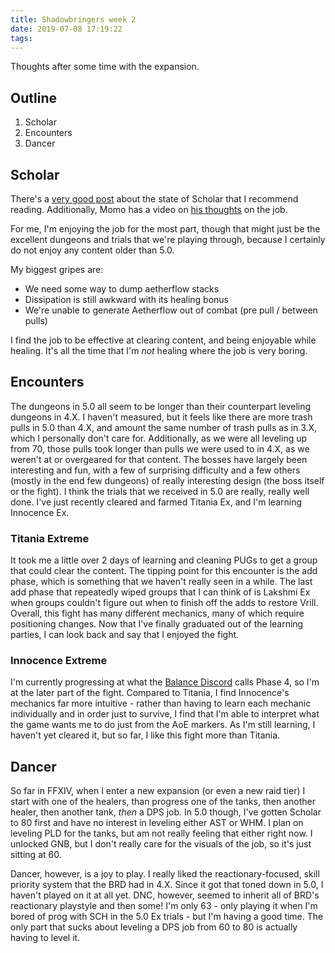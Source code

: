 ```yaml
---
title: Shadowbringers week 2
date: 2019-07-08 17:19:22
tags:
---
```


Thoughts after some time with the expansion.

<!-- more -->

## Outline

1. Scholar
1. Encounters
1. Dancer

## Scholar

There's a [very good post](https://www.reddit.com/r/ffxiv/comments/c7z8pt/preliminary_notes_on_sch_raiding_gameplay/) about the state of Scholar that I recommend reading. Additionally, Momo has a video on [his thoughts](https://www.youtube.com/watch?v=TbgDp8xCgBk) on the job.

For me, I'm enjoying the job for the most part, though that might just be the excellent dungeons and trials that we're playing through, because I certainly do not enjoy any content older than 5.0.

My biggest gripes are:

* We need some way to dump aetherflow stacks
* Dissipation is still awkward with its healing bonus
* We're unable to generate Aetherflow out of combat (pre pull / between pulls)

I find the job to be effective at clearing content, and being enjoyable while healing. It's all the time that I'm *not* healing where the job is very boring.

## Encounters

The dungeons in 5.0 all seem to be longer than their counterpart leveling dungeons in 4.X. I haven't measured, but it feels like there are more trash pulls in 5.0 than 4.X, and amount the same number of trash pulls as in 3.X, which I personally don't care for. Additionally, as we were all leveling up from 70, those pulls took longer than pulls we were used to in 4.X, as we weren't at or overgeared for that content. The bosses have largely been interesting and fun, with a few of surprising difficulty and a few others (mostly in the end few dungeons) of really interesting design (the boss itself or the fight). I think the trials that we received in 5.0 are really, really well done. I've just recently cleared and farmed Titania Ex, and I'm learning Innocence Ex.

### Titania Extreme

It took me a little over 2 days of learning and cleaning PUGs to get a group that could clear the content. The tipping point for this encounter is the add phase, which is something that we haven't really seen in a while. The last add phase that repeatedly wiped groups that I can think of is Lakshmi Ex when groups couldn't figure out when to finish off the adds to restore Vrill. Overall, this fight has many different mechanics, many of which require positioning changes. Now that I've finally graduated out of the learning parties, I can look back and say that I enjoyed the fight.

### Innocence Extreme

I'm currently progressing at what the [Balance Discord](https://thebalanceffxiv.com/guide/innocence/#fight-strategy) calls Phase 4, so I'm at the later part of the fight. Compared to Titania, I find Innocence's mechanics far more intuitive - rather than having to learn each mechanic individually and in order just to survive, I find that I'm able to interpret what the game wants me to do just from the AoE markers. As I'm still learning, I haven't yet cleared it, but so far, I like this fight more than Titania.

## Dancer

So far in FFXIV, when I enter a new expansion (or even a new raid tier) I start with one of the healers, than progress one of the tanks, then another healer, then another tank, *then* a DPS job. In 5.0 though, I've gotten Scholar to 80 first and have no interest in leveling either AST or WHM. I plan on leveling PLD for the tanks, but am not really feeling that either right now. I unlocked GNB, but I don't really care for the visuals of the job, so it's just sitting at 60.

Dancer, however, is a joy to play. I really liked the reactionary-focused, skill priority system that the BRD had in 4.X. Since it got that toned down in 5.0, I haven't played on it at all yet. DNC, however, seemed to inherit all of BRD's reactionary playstyle and then some! I'm only 63 - only playing it when I'm bored of prog with SCH in the 5.0 Ex trials - but I'm having a good time. The only part that sucks about leveling a DPS job from 60 to 80 is actually having to level it.
